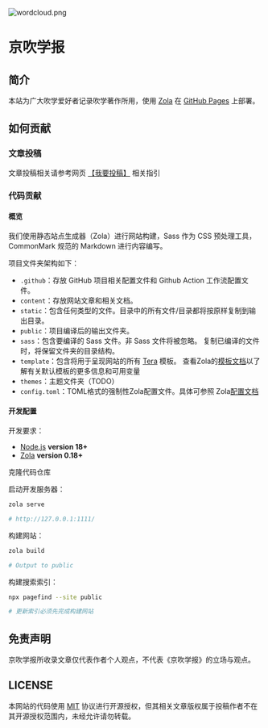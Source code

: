![wordcloud.png](https://i.loli.net/2020/03/18/DMS4XLyuNsYK8c3.png)

# 京吹学报

## 简介

本站为广大吹学爱好者记录吹学著作所用，使用 [Zola](https://www.getzola.org/themes/) 在 [GitHub Pages](https://hibikilogy.github.io/) 上部署。

## 如何贡献

### 文章投稿

文章投稿相关请参考网页 [【我要投稿】](https://hibikilogy.github.io/docs/contribute) 相关指引

### 代码贡献

#### 概览

我们使用静态站点生成器（Zola）进行网站构建，Sass 作为 CSS 预处理工具，CommonMark 规范的 Markdown 进行内容编写。

项目文件夹架构如下：

- `.github`：存放 GitHub 项目相关配置文件和 Github Action 工作流配置文件。
- `content`：存放网站文章和相关文档。
- `static`：包含任何类型的文件。目录中的所有文件/目录都将按原样复制到输出目录。
- `public`：项目编译后的输出文件夹。
- `sass`：包含要编译的 Sass 文件。非 Sass 文件将被忽略。 复制已编译的文件时，将保留文件夹的目录结构。
- `template`：包含将用于呈现网站的所有 [Tera](https://keats.github.io/tera) 模板。 查看Zola的[模板文档](https://www.getzola.org/documentation/templates/)以了解有关默认模板的更多信息和可用变量
- `themes`：主题文件夹（TODO）
- `config.toml`：TOML格式的强制性Zola配置文件。具体可参照 Zola[配置文档](https://www.getzola.org/documentation/getting-started/configuration/)

#### 开发配置

开发要求：

- [Node.js](http://nodejs.org) **version 18+**
- [Zola](https://www.getzola.org/documentation/getting-started/installation/) **version 0.18+**

克隆代码仓库

启动开发服务器：


```bash
zola serve

# http://127.0.0.1:1111/
```

构建网站：

```bash
zola build 

# Output to public
```


构建搜索索引：

```bash
npx pagefind --site public

# 更新索引必须先完成构建网站
```

## 免责声明

京吹学报所收录文章仅代表作者个人观点，不代表《京吹学报》的立场与观点。

## LICENSE

本网站的代码使用 [MIT](./LICENSE) 协议进行开源授权，但其相关文章版权属于投稿作者不在其开源授权范围内，未经允许请勿转载。
